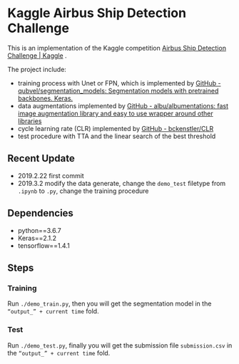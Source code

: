 # Kaggle Airbus Ship Detection Challenge
This is an implementation of the Kaggle competition  [Airbus Ship Detection Challenge | Kaggle](https://www.kaggle.com/c/airbus-ship-detection) . 

The project include:
 * training process with Unet or FPN, which is implemented by [GitHub - qubvel/segmentation_models: Segmentation models with pretrained backbones. Keras.](https://github.com/qubvel/segmentation_models)
 * data augmentations implemented by [GitHub - albu/albumentations: fast image augmentation library and easy to use wrapper around other libraries](https://github.com/albu/albumentations)
 * cycle learning rate (CLR) implemented by [GitHub - bckenstler/CLR](https://github.com/bckenstler/CLR)
 * test procedure with TTA and the linear search of the best threshold
## Recent Update
* 2019.2.22 first commit
* 2019.3.2 modify the data generate, change the `demo_test` filetype from `.ipynb` to `.py`, change the training procedure 
## Dependencies
* python==3.6.7
* Keras==2.1.2
* tensorflow==1.4.1
## Steps
### Training
Run `./demo_train.py`, then you will get the segmentation model in the `“output_” + current time` fold. 
### Test
Run  `./demo_test.py`, finally you will get the submission file `submission.csv` in the `“output_” + current time` fold.

